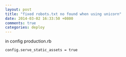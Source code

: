 ```yaml
---
layout: post
title: "fixed robots.txt no found when using unicorn"
date: 2014-03-02 16:33:50 +0800
comments: true
categories: deploy
---
```




in config production.rb
```
config.serve_static_assets = true
```